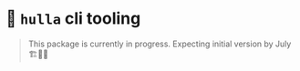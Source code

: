 # 👾 `hulla` cli tooling

> This package is currently in progress. Expecting initial version by July 🏗️👷‍♂️